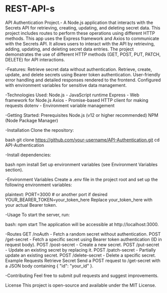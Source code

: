 # REST-API-s

API Authentication Project.- A Node.js application that interacts with the Secrets API for retrieving, creating, updating, and deleting secret data. This project includes routes to perform these operations using different HTTP methods. This app uses the Express framework and Axios to communicate with the Secrets API. It allows users to interact with the API by retrieving, adding, updating, and deleting secret data entries. The project demonstrates the use of different HTTP methods (GET, POST, PUT, PATCH, DELETE) for API interactions.

-Features:
Retrieve secret data without authentication.
Retrieve, create, update, and delete secrets using Bearer token authentication.
User-friendly error handling and detailed responses rendered to the frontend.
Configured with environment variables for sensitive data management.

-Technologies Used:
Node.js - JavaScript runtime
Express - Web framework for Node.js
Axios - Promise-based HTTP client for making requests
dotenv - Environment variable management

-Getting Started:
Prerequisites
Node.js (v12 or higher recommended)
NPM (Node Package Manager)

-Installation
Clone the repository:

bash
git clone https://github.com/your-username/API-Authentication.git
cd API-Authentication

-Install dependencies:

bash
npm install
Set up environment variables (see Environment Variables section).

-Environment Variables
Create a .env file in the project root and set up the following environment variables:

plaintext:
PORT=3000                   # or another port if desired
YOUR_BEARER_TOKEN=your_token_here
Replace your_token_here with your actual Bearer token.

-Usage
To start the server, run:

bash:
npm start
The application will be accessible at http://localhost:3000.

-Routes
GET /noAuth - Fetch a random secret without authentication.
POST /get-secret - Fetch a specific secret using Bearer token authentication (ID in request body).
POST /post-secret - Create a new secret.
POST /put-secret - Update an existing secret by replacing it.
POST /patch-secret - Partially update an existing secret.
POST /delete-secret - Delete a specific secret.
Example Requests
Retrieve Secret
Send a POST request to /get-secret with a JSON body containing { "id": "your_id" }.

-Contributing
Feel free to submit pull requests and suggest improvements.

License
This project is open-source and available under the MIT License.
